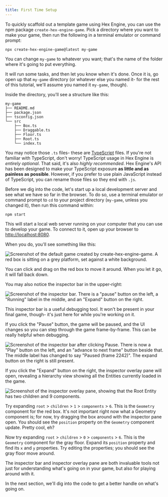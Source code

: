 ```yaml
---
title: First Time Setup
---
```


To quickly scaffold out a template game using Hex Engine, you can use the npm package `create-hex-engine-game`. Pick a directory where you want to make your game, then run the following in a terminal emulator or command prompt:

```
npx create-hex-engine-game@latest my-game
```

You can change `my-game` to whatever you want; that's the name of the folder where it's going to put everything.

It will run some tasks, and then let you know when it's done. Once it is, go open up that `my-game` directory (or whatever else you named it- for the rest of this tutorial, we'll assume you named it `my-game`, though).

Inside the directory, you'll see a structure like this:

```
my-game
├── README.md
├── package.json
├── tsconfig.json
└── src
    ├── Box.ts
    ├── Draggable.ts
    ├── Floor.ts
    ├── Root.ts
    └── index.ts
```

You may notice those `.ts` files- these are [TypeScript](https://www.typescriptlang.org/) files.
If you're not familiar with TypeScript, don't worry! TypeScript usage in Hex Engine is _entirely optional_. That said, it's also _highly recommended_. Hex Engine's API has been designed to make your TypeScript exposure **as little and as painless as possible**. However, if you prefer to use plain JavaScript instead of TypeScript, you can rename those files so they end with `.js`.

Before we dig into the code, let's start up a local development server and see what we have so far in the browser. To do so, use a terminal emulator or command prompt to `cd` to your project directory (`my-game`, unless you changed it), then run this command within:

```
npm start
```

This will start a local web server running on your computer that you can use to develop your game. To connect to it, open up your browser to <http://localhost:8080>.

When you do, you'll see something like this:

![Screenshot of the default game created by create-hex-engine-game. A red box is sitting on a grey platform, set against a white background.](/img/template-post-create.png)

You can click and drag on the red box to move it around. When you let it go, it will fall back down.

You may also notice the inspector bar in the upper-right:

![Screenshot of the inspector bar. There is a "pause" button on the left, a "Running" label in the middle, and an "Expand" button on the right.](/img/inspector-bar.png)

This inspector bar is a useful debugging tool. It won't be present in your final game, though- it's just here for while you're working on it.

If you click the "Pause" button, the game will be paused, and the UI changes so you can step through the game frame-by-frame. This can be really helpful when debugging.

![Screenshot of the inspector bar after clicking Pause. There is now a "Play" button on the left, and an "advance to next frame" button beside that. The middle label has changed to say "Paused (frame 2242)". The expand button on the right is still present.](/img/inspector-bar-paused.png)

If you click the "Expand" button on the right, the inspector overlay pane will open, revealing a hierarchy view showing all the Entities currently loaded in the game.

![Screenshot of the inspector overlay pane, showing that the Root Entity has two children and 9 components.](/img/inspector-overlay-pane.png)

Try expanding `root` > `children` > `1` > `components` > `6`. This is the `Geometry` component for the red box. It's not important right now what a Geometry component is; for now, try dragging the box around with the inspector pane open. You should see the `position` property on the `Geometry` component update. Pretty cool, eh?

Now try expanding `root` > `children` > `0` > `components` > `6`. This is the `Geometry` component for the gray floor. Expand its `position` property and find its `x` and `y` properties. Try editing the properties; you should see the gray floor move around.

The inspector bar and inspector overlay pane are both invaluable tools not just for understanding what's going on in your game, but also for playing around with it.

In the next section, we'll dig into the code to get a better handle on what's going on.
